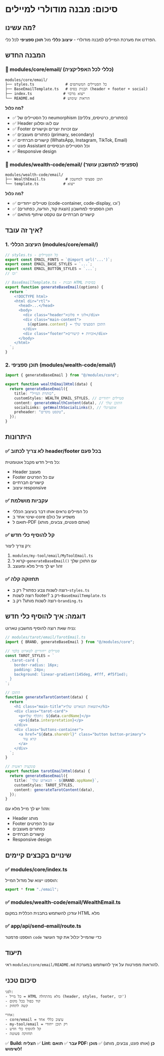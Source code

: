 # סיכום: מבנה מודולרי למיילים

## מה עשינו?

הפרדנו את מערכת המיילים למבנה מודולרי - **עיצוב כללי** מול **תוכן ספציפי** לכל כלי.

## המבנה החדש

### 📁 modules/core/email/ (כללי לכל האפליקציה)

```
modules/core/email/
├── styles.ts              # כל הסטיילים המשותפים
├── BaseEmailTemplate.ts   # תבנית בסיס (header + footer + social)
├── index.ts              # ייצוא מרכזי
└── README.md             # הוראות שימוש
```

**מה כלול?**
- ✅ כל הסטיילים של neumorphism (כפתורים, כרטיסים, צללים)
- ✅ Header עם לוגו וסלוגן
- ✅ Footer עם זכויות יוצרים וקישורים
- ✅ כפתורים מעוצבים (primary, secondary)
- ✅ קישורים חברתיים (WhatsApp, Instagram, TikTok, Email)
- ✅ פונט Assistant וכל הסטיילים הבסיסיים
- ✅ Responsive design

### 📁 modules/wealth-code/email/ (ספציפי למחשבון עושר)

```
modules/wealth-code/email/
├── WealthEmail.ts         # תוכן ספציפי למחשבון
└── template.ts           # ייצוא
```

**מה כלול?**
- ✅ סטיילים ייחודיים (code-container, code-display, וכו')
- ✅ תוכן הספציפי למחשבון (הצגת קוד, הודעה, כפתורים)
- ✅ קישורים חברתיים עם טקסט שיתוף מותאם

## איך זה עובד?

### 1. העיצוב הכללי (modules/core/email/)

```typescript
// styles.ts - כל הסטיילים
export const EMAIL_FONTS = `@import url('...')`;
export const EMAIL_BASE_STYLES = `...`;
export const EMAIL_BUTTON_STYLES = `...`;
// וכו'

// BaseEmailTemplate.ts - תבנית HTML בסיסית
export function generateBaseEmail(options) {
  return `
    <!DOCTYPE html>
    <html dir="rtl">
      <head>...</head>
      <body>
        <div class="header">לוגו + סלוגן</div>
        <div class="main-content">
          ${options.content} ← התוכן הספציפי שלך
        </div>
        <div class="footer">זכויות + קישורים</div>
      </body>
    </html>
  `;
}
```

### 2. תוכן ספציפי (modules/wealth-code/email/)

```typescript
import { generateBaseEmail } from "@/modules/core";

export function wealthEmailHtml(data) {
  return generateBaseEmail({
    title: "כותרת המייל",
    customStyles: WEALTH_EMAIL_STYLES, // סטיילים ייחודיים
    content: generateWealthContent(data), // התוכן שלך
    socialLinks: getWealthSocialLinks(), // אופציונלי
    preheader: "טקסט מקדים",
  });
}
```

## היתרונות

### ✅ לא צריך לכתוב header/footer בכל פעם
כל מייל חדש מקבל אוטומטית:
- Header מעוצב
- Footer עם כל הפרטים
- קישורים חברתיים
- עיצוב responsive

### ✅ עקביות מושלמת
- כל המיילים נראים אותו דבר בעיצוב הכללי
- שינוי אחד ב-core משפיע על כולם
- תואם ל-PDF (אותם פונטים, צבעים, מותג)

### ✅ קל להוסיף כלי חדש
רק צריך ליצור:
1. `modules/my-tool/email/MyToolEmail.ts`
2. קרוא ל-`generateBaseEmail()` עם התוכן שלך
3. זהו! יש לך מייל מלא ומעוצב

### ✅ תחזוקה קלה
- רוצה לשנות צבע כפתור? רק ב-`styles.ts`
- רוצה לשנות footer? רק ב-`BaseEmailTemplate.ts`
- רוצה לשנות מותג? רק ב-`branding.ts`

## דוגמה: איך להוסיף כלי חדש

נניח שאת רוצה להוסיף מחשבון טארוט:

```typescript
// modules/tarot/email/TarotEmail.ts
import { BRAND, generateBaseEmail } from "@/modules/core";

// סטיילים ייחודיים לטארוט בלבד
const TAROT_STYLES = `
  .tarot-card {
    border-radius: 16px;
    padding: 24px;
    background: linear-gradient(145deg, #fff, #f5f1ed);
  }
`;

// התוכן
function generateTarotContent(data) {
  return `
    <h1 class="main-title">תוצאות הטארוט שלך</h1>
    <div class="tarot-card">
      <p>הקלף שלך: ${data.cardName}</p>
      <p>${data.interpretation}</p>
    </div>
    <div class="buttons-container">
      <a href="${data.shareUrl}" class="button button-primary">
        קרא עוד
      </a>
    </div>
  `;
}

// פונקציה ראשית
export function tarotEmailHtml(data) {
  return generateBaseEmail({
    title: `הטארוט שלך - ${BRAND.appName}`,
    customStyles: TAROT_STYLES,
    content: generateTarotContent(data),
  });
}
```

וזהו! יש לך מייל מלא עם:
- Header מותג
- Footer עם כל הפרטים
- כפתורים מעוצבים
- קישורים חברתיים
- Responsive design

## שינויים בקבצים קיימים

### ✅ modules/core/index.ts
הוספנו ייצוא של מודול המייל:
```typescript
export * from "./email";
```

### ✅ modules/wealth-code/email/WealthEmail.ts
עודכן להשתמש בתבנית הכללית במקום HTML מלא

### ✅ app/api/send-email/route.ts
הוספנו פרמטר `code` כדי שהמייל יכלול את קוד העושר

## תיעוד

ראי `modules/core/email/README.md` להוראות מפורטות על איך להשתמש במערכת.

## סיכום טכני

```
לפני:
- כל מייל = HTML מלא מהתחלה (header, styles, footer, וכו')
- קוד כפול בכל מקום
- קשה לתחזק

אחרי:
- core/email = עיצוב כללי אחד
- my-tool/email = רק תוכן ייחודי
- קל להוסיף כלי חדש
- תחזוקה פשוטה
```

✅ **Build: הצליח**
✅ **Lint: עבר**
✅ **תואם PDF: כן** (אותו פונט, צבעים, מותג)
✅ **מוכן לשימוש!**
